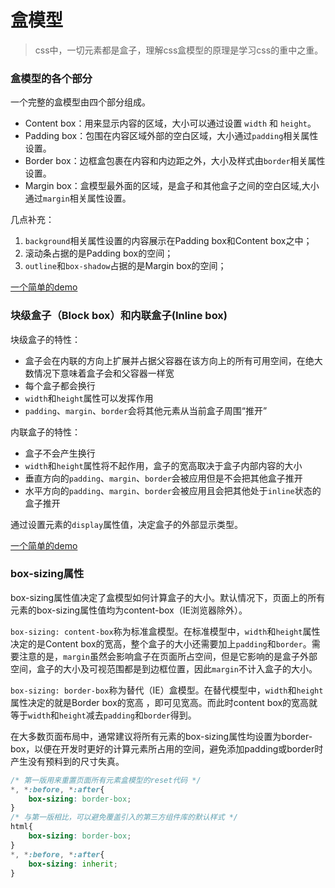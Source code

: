 # 盒模型

> css中，一切元素都是盒子，理解css盒模型的原理是学习css的重中之重。

### 盒模型的各个部分

一个完整的盒模型由四个部分组成。

- Content box：用来显示内容的区域，大小可以通过设置 `width` 和 `height`。
- Padding box：包围在内容区域外部的空白区域，大小通过`padding`相关属性设置。
- Border box：边框盒包裹在内容和内边距之外，大小及样式由`border`相关属性设置。
- Margin box：盒模型最外面的区域，是盒子和其他盒子之间的空白区域,大小通过`margin`相关属性设置。

几点补充：

1. `background`相关属性设置的内容展示在Padding box和Content box之中；
2. 滚动条占据的是Padding box的空间；
3. `outline`和`box-shadow`占据的是Margin box的空间；

[一个简单的demo](https://codepen.io/pandaxxb/pen/eYvLRQv)

### 块级盒子（Block box）和内联盒子(Inline box)

块级盒子的特性：

- 盒子会在内联的方向上扩展并占据父容器在该方向上的所有可用空间，在绝大数情况下意味着盒子会和父容器一样宽
- 每个盒子都会换行
- `width`和`height`属性可以发挥作用
- `padding`、`margin`、`border`会将其他元素从当前盒子周围“推开”

内联盒子的特性：

- 盒子不会产生换行
- `width`和`height`属性将不起作用，盒子的宽高取决于盒子内部内容的大小
- 垂直方向的`padding`、`margin`、`border`会被应用但是不会把其他盒子推开
- 水平方向的`padding`、`margin`、`border`会被应用且会把其他处于`inline`状态的盒子推开

通过设置元素的`display`属性值，决定盒子的外部显示类型。

[一个简单的demo](https://codepen.io/pandaxxb/pen/GRWXvQp)

### box-sizing属性

​	box-sizing属性值决定了盒模型如何计算盒子的大小。默认情况下，页面上的所有元素的box-sizing属性值均为content-box（IE浏览器除外）。

​	`box-sizing: content-box`称为标准盒模型。在标准模型中，`width`和`height`属性决定的是Content box的宽高，整个盒子的大小还需要加上`padding`和`border`。需要注意的是，`margin`虽然会影响盒子在页面所占空间，但是它影响的是盒子外部空间，盒子的大小及可视范围都是到边框位置，因此`margin`不计入盒子的大小。

​	`box-sizing: border-box`称为替代（IE）盒模型。在替代模型中，`width`和`height`属性决定的就是Border box的宽高 ，即可见宽高。而此时content box的宽高就等于`width`和`height`减去`padding`和`border`得到。

​	在大多数页面布局中，通常建议将所有元素的box-sizing属性均设置为border-box，以便在开发时更好的计算元素所占用的空间，避免添加padding或border时产生没有预料到的尺寸失真。

```css
/* 第一版用来重置页面所有元素盒模型的reset代码 */
*, *:before, *:after{
    box-sizing: border-box;
}
/* 与第一版相比，可以避免覆盖引入的第三方组件库的默认样式 */
html{
    box-sizing: border-box;
}
*, *:before, *:after{
    box-sizing: inherit;
}
```

